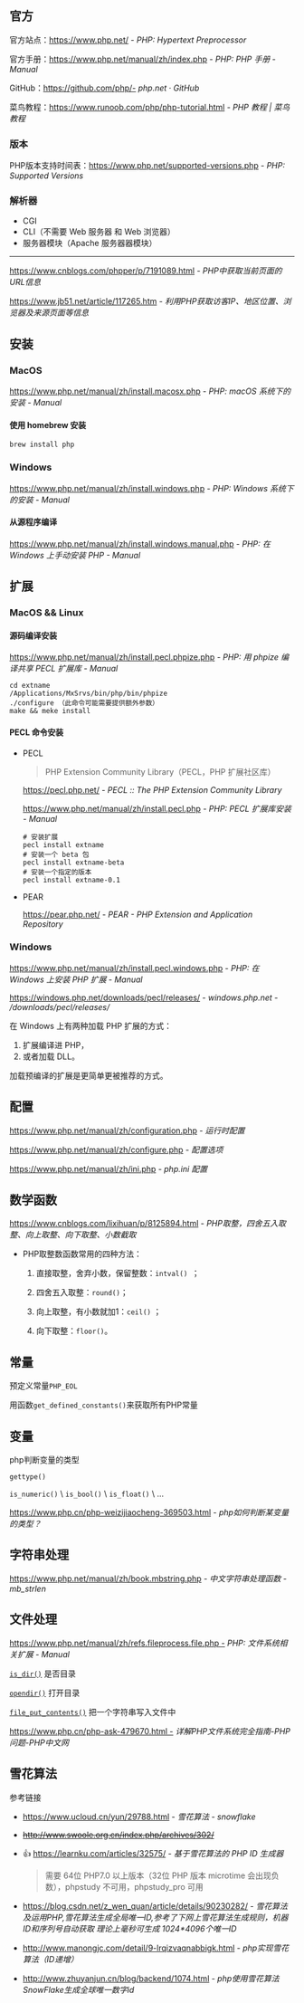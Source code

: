 ## 官方

官方站点：https://www.php.net/ - *PHP: Hypertext Preprocessor*

官方手册：https://www.php.net/manual/zh/index.php - *PHP: PHP 手册 - Manual*

GitHub：https://github.com/php/- *php.net · GitHub*

菜鸟教程：https://www.runoob.com/php/php-tutorial.html - *PHP 教程 | 菜鸟教程*

### 版本

PHP版本支持时间表：https://www.php.net/supported-versions.php - *PHP: Supported Versions*

### 解析器

- CGI
- CLI（不需要 Web 服务器 和 Web 浏览器）
- 服务器模块（Apache 服务器器模块）

------

https://www.cnblogs.com/phpper/p/7191089.html - *PHP中获取当前页面的URL信息*



https://www.jb51.net/article/117265.htm - *利用PHP获取访客IP、地区位置、浏览器及来源页面等信息*



## 安装

### MacOS

https://www.php.net/manual/zh/install.macosx.php - *PHP: macOS 系统下的安装 - Manual*


#### 使用 homebrew 安装

```shell
brew install php
```


### Windows

https://www.php.net/manual/zh/install.windows.php - *PHP: Windows 系统下的安装 - Manual*


#### 从源程序编译

https://www.php.net/manual/zh/install.windows.manual.php - *PHP: 在 Windows 上手动安装 PHP - Manual*



## 扩展

### MacOS && Linux

#### 源码编译安装

https://www.php.net/manual/zh/install.pecl.phpize.php - *PHP: 用 phpize 编译共享 PECL 扩展库 - Manual*

```shell
cd extname
/Applications/MxSrvs/bin/php/bin/phpize
./configure （此命令可能需要提供额外参数）
make && meke install
```



#### PECL 命令安装

- PECL

  > PHP Extension Community Library（PECL，PHP 扩展社区库）

  https://pecl.php.net/ - *PECL :: The PHP Extension Community Library*

  https://www.php.net/manual/zh/install.pecl.php - *PHP: PECL 扩展库安装 - Manual*

  ```shell
  # 安装扩展
  pecl install extname
  # 安装一个 beta 包
  pecl install extname-beta
  # 安装一个指定的版本
  pecl install extname-0.1
  ```

  

- PEAR

  https://pear.php.net/ - *PEAR - PHP Extension and Application Repository*

### Windows

https://www.php.net/manual/zh/install.pecl.windows.php - *PHP: 在 Windows 上安装 PHP 扩展 - Manual*

https://windows.php.net/downloads/pecl/releases/ - *windows.php.net - /downloads/pecl/releases/*

在 Windows 上有两种加载 PHP 扩展的方式：
1. 扩展编译进 PHP，
2. 或者加载 DLL。

加载预编译的扩展是更简单更被推荐的方式。


## 配置

https://www.php.net/manual/zh/configuration.php - *运行时配置*

https://www.php.net/manual/zh/configure.php - *配置选项*

https://www.php.net/manual/zh/ini.php - *php.ini 配置*

## 数学函数

https://www.cnblogs.com/lixihuan/p/8125894.html - *PHP取整，四舍五入取整、向上取整、向下取整、小数截取*

- PHP取整数函数常用的四种方法：
  1. 直接取整，舍弃小数，保留整数：`intval() `；

  2. 四舍五入取整：`round()`； 

  3. 向上取整，有小数就加1：`ceil()` ；

  4. 向下取整：`floor()`。



## 常量

预定义常量`PHP_EOL`

用函数`get_defined_constants()`来获取所有PHP常量



## 变量

php判断变量的类型

`gettype()`

`is_numeric()` \ `is_bool()` \ `is_float()` \ ...

https://www.php.cn/php-weizijiaocheng-369503.html - *php如何判断某变量的类型？*

 

## 字符串处理


https://www.php.net/manual/zh/book.mbstring.php - *中文字符串处理函数 - mb_strlen*



## 文件处理

https://www.php.net/manual/zh/refs.fileprocess.file.php - *PHP: 文件系统相关扩展 - Manual*

[`is_dir()`](https://www.php.net/manual/zh/function.is-dir) 是否目录

[`opendir()`](https://www.php.net/manual/zh/function.opendir.php) 打开目录

[`file_put_contents()`](https://www.runoob.com/php/func-filesystem-file-put-contents.html) 把一个字符串写入文件中

https://www.php.cn/php-ask-479670.html - *详解PHP文件系统完全指南-PHP问题-PHP中文网*

## 雪花算法

参考链接

- https://www.ucloud.cn/yun/29788.html - *雪花算法 - snowflake*

- ~~http://www.swoole.org.cn/index.php/archives/302/~~

- 👍 https://learnku.com/articles/32575/ - *基于雪花算法的 PHP ID 生成器*

  > 需要 64位 PHP7.0 以上版本（32位 PHP 版本 microtime 会出现负数），phpstudy 不可用，phpstudy_pro 可用

- https://blog.csdn.net/z_wen_quan/article/details/90230282/ - _雪花算法及运用PHP,雪花算法生成全局唯一ID,参考了下网上雪花算法生成规则，机器ID和序列号自动获取 理论上毫秒可生成 1024*4096个唯一ID_

- http://www.manongjc.com/detail/9-lrqizvaqnabbigk.html - *php实现雪花算法（ID递增）*

- http://www.zhuyanjun.cn/blog/backend/1074.html - *php使用雪花算法SnowFlake生成全球唯一数字id*


